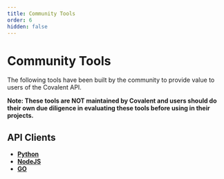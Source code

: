 ```yaml
---
title: Community Tools
order: 6
hidden: false
---
```


# Community Tools
The following tools have been built by the community to provide value to users of the Covalent API. 

**Note: These tools are NOT maintained by Covalent and users should do their own due diligence in evaluating these tools before using in their projects.**

## API Clients

- [**Python**](https://covalent-python-api.readthedocs.io/en/latest/) 
- [**NodeJS**](https://www.npmjs.com/package/covalentjs)
- [**GO**](https://github.com/AlchemistsLab/govalent)
